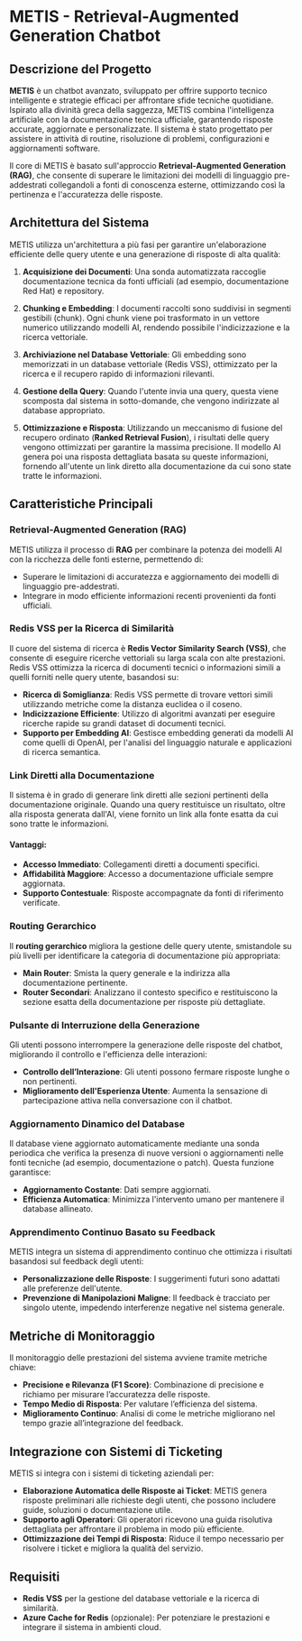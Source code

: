 # METIS - Retrieval-Augmented Generation Chatbot

## Descrizione del Progetto

**METIS** è un chatbot avanzato, sviluppato per offrire supporto tecnico intelligente e strategie efficaci per affrontare sfide tecniche quotidiane. Ispirato alla divinità greca della saggezza, METIS combina l'intelligenza artificiale con la documentazione tecnica ufficiale, garantendo risposte accurate, aggiornate e personalizzate. Il sistema è stato progettato per assistere in attività di routine, risoluzione di problemi, configurazioni e aggiornamenti software.

Il core di METIS è basato sull'approccio **Retrieval-Augmented Generation (RAG)**, che consente di superare le limitazioni dei modelli di linguaggio pre-addestrati collegandoli a fonti di conoscenza esterne, ottimizzando così la pertinenza e l'accuratezza delle risposte.

## Architettura del Sistema

METIS utilizza un'architettura a più fasi per garantire un'elaborazione efficiente delle query utente e una generazione di risposte di alta qualità:

1. **Acquisizione dei Documenti**: Una sonda automatizzata raccoglie documentazione tecnica da fonti ufficiali (ad esempio, documentazione Red Hat) e repository.
   
2. **Chunking e Embedding**: I documenti raccolti sono suddivisi in segmenti gestibili (chunk). Ogni chunk viene poi trasformato in un vettore numerico utilizzando modelli AI, rendendo possibile l'indicizzazione e la ricerca vettoriale.

3. **Archiviazione nel Database Vettoriale**: Gli embedding sono memorizzati in un database vettoriale (Redis VSS), ottimizzato per la ricerca e il recupero rapido di informazioni rilevanti.

4. **Gestione della Query**: Quando l'utente invia una query, questa viene scomposta dal sistema in sotto-domande, che vengono indirizzate al database appropriato. 

5. **Ottimizzazione e Risposta**: Utilizzando un meccanismo di fusione del recupero ordinato (**Ranked Retrieval Fusion**), i risultati delle query vengono ottimizzati per garantire la massima precisione. Il modello AI genera poi una risposta dettagliata basata su queste informazioni, fornendo all'utente un link diretto alla documentazione da cui sono state tratte le informazioni.

## Caratteristiche Principali

### Retrieval-Augmented Generation (RAG)
METIS utilizza il processo di **RAG** per combinare la potenza dei modelli AI con la ricchezza delle fonti esterne, permettendo di:
- Superare le limitazioni di accuratezza e aggiornamento dei modelli di linguaggio pre-addestrati.
- Integrare in modo efficiente informazioni recenti provenienti da fonti ufficiali.

### Redis VSS per la Ricerca di Similarità
Il cuore del sistema di ricerca è **Redis Vector Similarity Search (VSS)**, che consente di eseguire ricerche vettoriali su larga scala con alte prestazioni. Redis VSS ottimizza la ricerca di documenti tecnici o informazioni simili a quelli forniti nelle query utente, basandosi su:

- **Ricerca di Somiglianza**: Redis VSS permette di trovare vettori simili utilizzando metriche come la distanza euclidea o il coseno.
- **Indicizzazione Efficiente**: Utilizzo di algoritmi avanzati per eseguire ricerche rapide su grandi dataset di documenti tecnici.
- **Supporto per Embedding AI**: Gestisce embedding generati da modelli AI come quelli di OpenAI, per l'analisi del linguaggio naturale e applicazioni di ricerca semantica.

### Link Diretti alla Documentazione
Il sistema è in grado di generare link diretti alle sezioni pertinenti della documentazione originale. Quando una query restituisce un risultato, oltre alla risposta generata dall'AI, viene fornito un link alla fonte esatta da cui sono tratte le informazioni.

#### Vantaggi:
- **Accesso Immediato**: Collegamenti diretti a documenti specifici.
- **Affidabilità Maggiore**: Accesso a documentazione ufficiale sempre aggiornata.
- **Supporto Contestuale**: Risposte accompagnate da fonti di riferimento verificate.

### Routing Gerarchico
Il **routing gerarchico** migliora la gestione delle query utente, smistandole su più livelli per identificare la categoria di documentazione più appropriata:
- **Main Router**: Smista la query generale e la indirizza alla documentazione pertinente.
- **Router Secondari**: Analizzano il contesto specifico e restituiscono la sezione esatta della documentazione per risposte più dettagliate.

### Pulsante di Interruzione della Generazione
Gli utenti possono interrompere la generazione delle risposte del chatbot, migliorando il controllo e l'efficienza delle interazioni:
- **Controllo dell’Interazione**: Gli utenti possono fermare risposte lunghe o non pertinenti.
- **Miglioramento dell'Esperienza Utente**: Aumenta la sensazione di partecipazione attiva nella conversazione con il chatbot.

### Aggiornamento Dinamico del Database
Il database viene aggiornato automaticamente mediante una sonda periodica che verifica la presenza di nuove versioni o aggiornamenti nelle fonti tecniche (ad esempio, documentazione o patch). Questa funzione garantisce:
- **Aggiornamento Costante**: Dati sempre aggiornati.
- **Efficienza Automatica**: Minimizza l'intervento umano per mantenere il database allineato.

### Apprendimento Continuo Basato su Feedback
METIS integra un sistema di apprendimento continuo che ottimizza i risultati basandosi sul feedback degli utenti:
- **Personalizzazione delle Risposte**: I suggerimenti futuri sono adattati alle preferenze dell'utente.
- **Prevenzione di Manipolazioni Maligne**: Il feedback è tracciato per singolo utente, impedendo interferenze negative nel sistema generale.

## Metriche di Monitoraggio

Il monitoraggio delle prestazioni del sistema avviene tramite metriche chiave:
- **Precisione e Rilevanza (F1 Score)**: Combinazione di precisione e richiamo per misurare l’accuratezza delle risposte.
- **Tempo Medio di Risposta**: Per valutare l’efficienza del sistema.
- **Miglioramento Continuo**: Analisi di come le metriche migliorano nel tempo grazie all’integrazione del feedback.

## Integrazione con Sistemi di Ticketing

METIS si integra con i sistemi di ticketing aziendali per:
- **Elaborazione Automatica delle Risposte ai Ticket**: METIS genera risposte preliminari alle richieste degli utenti, che possono includere guide, soluzioni o documentazione utile.
- **Supporto agli Operatori**: Gli operatori ricevono una guida risolutiva dettagliata per affrontare il problema in modo più efficiente.
- **Ottimizzazione dei Tempi di Risposta**: Riduce il tempo necessario per risolvere i ticket e migliora la qualità del servizio.

## Requisiti

- **Redis VSS** per la gestione del database vettoriale e la ricerca di similarità.
- **Azure Cache for Redis** (opzionale): Per potenziare le prestazioni e integrare il sistema in ambienti cloud.
